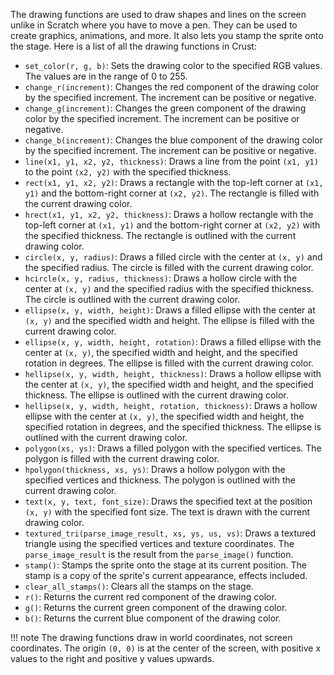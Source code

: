 The drawing functions are used to draw shapes and lines on the screen unlike in Scratch where you have to move a pen. They can be used to create graphics, animations, and more. It also lets you stamp the sprite onto the stage. Here is a list of all the drawing functions in Crust:

- `set_color(r, g, b)`: Sets the drawing color to the specified RGB values. The values are in the range of 0 to 255.
- `change_r(increment)`: Changes the red component of the drawing color by the specified increment. The increment can be positive or negative.
- `change_g(increment)`: Changes the green component of the drawing color by the specified increment. The increment can be positive or negative.
- `change_b(increment)`: Changes the blue component of the drawing color by the specified increment. The increment can be positive or negative.
- `line(x1, y1, x2, y2, thickness)`: Draws a line from the point `(x1, y1)` to the point `(x2, y2)` with the specified thickness.
- `rect(x1, y1, x2, y2)`: Draws a rectangle with the top-left corner at `(x1, y1)` and the bottom-right corner at `(x2, y2)`. The rectangle is filled with the current drawing color.
- `hrect(x1, y1, x2, y2, thickness)`: Draws a hollow rectangle with the top-left corner at `(x1, y1)` and the bottom-right corner at `(x2, y2)` with the specified thickness. The rectangle is outlined with the current drawing color.
- `circle(x, y, radius)`: Draws a filled circle with the center at `(x, y)` and the specified radius. The circle is filled with the current drawing color.
- `hcircle(x, y, radius, thickness)`: Draws a hollow circle with the center at `(x, y)` and the specified radius with the specified thickness. The circle is outlined with the current drawing color.
- `ellipse(x, y, width, height)`: Draws a filled ellipse with the center at `(x, y)` and the specified width and height. The ellipse is filled with the current drawing color.
- `ellipse(x, y, width, height, rotation)`: Draws a filled ellipse with the center at `(x, y)`, the specified width and height, and the specified rotation in degrees. The ellipse is filled with the current drawing color.
- `hellipse(x, y, width, height, thickness)`: Draws a hollow ellipse with the center at `(x, y)`, the specified width and height, and the specified thickness. The ellipse is outlined with the current drawing color.
- `hellipse(x, y, width, height, rotation, thickness)`: Draws a hollow ellipse with the center at `(x, y)`, the specified width and height, the specified rotation in degrees, and the specified thickness. The ellipse is outlined with the current drawing color.
- `polygon(xs, ys)`: Draws a filled polygon with the specified vertices. The polygon is filled with the current drawing color.
- `hpolygon(thickness, xs, ys)`: Draws a hollow polygon with the specified vertices and thickness. The polygon is outlined with the current drawing color.
- `text(x, y, text, font_size)`: Draws the specified text at the position `(x, y)` with the specified font size. The text is drawn with the current drawing color.
- `textured_tri(parse_image_result, xs, ys, us, vs)`: Draws a textured triangle using the specified vertices and texture coordinates. The `parse_image_result` is the result from the `parse_image()` function.
- `stamp()`: Stamps the sprite onto the stage at its current position. The stamp is a copy of the sprite's current appearance, effects included.
- `clear_all_stamps()`: Clears all the stamps on the stage.
- `r()`: Returns the current red component of the drawing color.
- `g()`: Returns the current green component of the drawing color.
- `b()`: Returns the current blue component of the drawing color.

!!! note
    The drawing functions draw in world coordinates, not screen coordinates. The origin `(0, 0)` is at the center of the screen, with positive x values to the right and positive y values upwards.
